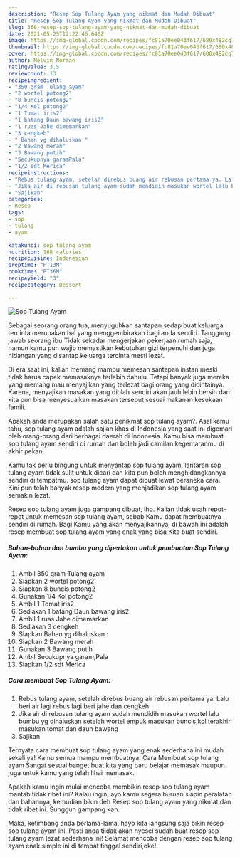 ```yaml
---
description: "Resep Sop Tulang Ayam yang nikmat dan Mudah Dibuat"
title: "Resep Sop Tulang Ayam yang nikmat dan Mudah Dibuat"
slug: 366-resep-sop-tulang-ayam-yang-nikmat-dan-mudah-dibuat
date: 2021-05-25T12:22:46.646Z
image: https://img-global.cpcdn.com/recipes/fc81a70ee043f617/680x482cq70/sop-tulang-ayam-foto-resep-utama.jpg
thumbnail: https://img-global.cpcdn.com/recipes/fc81a70ee043f617/680x482cq70/sop-tulang-ayam-foto-resep-utama.jpg
cover: https://img-global.cpcdn.com/recipes/fc81a70ee043f617/680x482cq70/sop-tulang-ayam-foto-resep-utama.jpg
author: Melvin Norman
ratingvalue: 3.5
reviewcount: 13
recipeingredient:
- "350 gram Tulang ayam"
- "2 wortel potong2"
- "8 buncis potong2"
- "1/4 Kol potong2"
- "1 Tomat iris2"
- "1 batang Daun bawang iris2"
- "1 ruas Jahe dimemarkan"
- "3 cengkeh"
- " Bahan yg dihaluskan "
- "2 Bawang merah"
- "3 Bawang putih"
- "Secukupnya garamPala"
- "1/2 sdt Merica"
recipeinstructions:
- "Rebus tulang ayam, setelah direbus buang air rebusan pertama ya. Lalu beri air lagi rebus lagi beri jahe dan cengkeh"
- "Jika air di rebusan tulang ayam sudah mendidih masukan wortel lalu bumbu yg dihaluskan setelah wortel empuk masukan buncis,kol terakhir masukan tomat dan daun bawang"
- "Sajikan"
categories:
- Resep
tags:
- sop
- tulang
- ayam

katakunci: sop tulang ayam 
nutrition: 168 calories
recipecuisine: Indonesian
preptime: "PT13M"
cooktime: "PT36M"
recipeyield: "3"
recipecategory: Dessert

---
```



![Sop Tulang Ayam](https://img-global.cpcdn.com/recipes/fc81a70ee043f617/680x482cq70/sop-tulang-ayam-foto-resep-utama.jpg)

Sebagai seorang orang tua, menyuguhkan santapan sedap buat keluarga tercinta merupakan hal yang menggembirakan bagi anda sendiri. Tanggung jawab seorang ibu Tidak sekadar mengerjakan pekerjaan rumah saja, namun kamu pun wajib memastikan kebutuhan gizi terpenuhi dan juga hidangan yang disantap keluarga tercinta mesti lezat.

Di era  saat ini, kalian memang mampu memesan santapan instan meski tidak harus capek memasaknya terlebih dahulu. Tetapi banyak juga mereka yang memang mau menyajikan yang terlezat bagi orang yang dicintainya. Karena, menyajikan masakan yang diolah sendiri akan jauh lebih bersih dan kita pun bisa menyesuaikan masakan tersebut sesuai makanan kesukaan famili. 



Apakah anda merupakan salah satu penikmat sop tulang ayam?. Asal kamu tahu, sop tulang ayam adalah sajian khas di Indonesia yang saat ini digemari oleh orang-orang dari berbagai daerah di Indonesia. Kamu bisa membuat sop tulang ayam sendiri di rumah dan boleh jadi camilan kegemaranmu di akhir pekan.

Kamu tak perlu bingung untuk menyantap sop tulang ayam, lantaran sop tulang ayam tidak sulit untuk dicari dan kita pun boleh menghidangkannya sendiri di tempatmu. sop tulang ayam dapat dibuat lewat beraneka cara. Kini pun telah banyak resep modern yang menjadikan sop tulang ayam semakin lezat.

Resep sop tulang ayam juga gampang dibuat, lho. Kalian tidak usah repot-repot untuk memesan sop tulang ayam, sebab Kamu dapat membuatnya sendiri di rumah. Bagi Kamu yang akan menyajikannya, di bawah ini adalah resep membuat sop tulang ayam yang enak yang bisa Kita buat sendiri.

<!--inarticleads1-->

##### Bahan-bahan dan bumbu yang diperlukan untuk pembuatan Sop Tulang Ayam:

1. Ambil 350 gram Tulang ayam
1. Siapkan 2 wortel potong2
1. Siapkan 8 buncis potong2
1. Gunakan 1/4 Kol potong2
1. Ambil 1 Tomat iris2
1. Sediakan 1 batang Daun bawang iris2
1. Ambil 1 ruas Jahe dimemarkan
1. Sediakan 3 cengkeh
1. Siapkan  Bahan yg dihaluskan :
1. Siapkan 2 Bawang merah
1. Gunakan 3 Bawang putih
1. Ambil Secukupnya garam,Pala
1. Siapkan 1/2 sdt Merica




<!--inarticleads2-->

##### Cara membuat Sop Tulang Ayam:

1. Rebus tulang ayam, setelah direbus buang air rebusan pertama ya. Lalu beri air lagi rebus lagi beri jahe dan cengkeh
1. Jika air di rebusan tulang ayam sudah mendidih masukan wortel lalu bumbu yg dihaluskan setelah wortel empuk masukan buncis,kol terakhir masukan tomat dan daun bawang
1. Sajikan




Ternyata cara membuat sop tulang ayam yang enak sederhana ini mudah sekali ya! Kamu semua mampu membuatnya. Cara Membuat sop tulang ayam Sangat sesuai banget buat kita yang baru belajar memasak maupun juga untuk kamu yang telah lihai memasak.

Apakah kamu ingin mulai mencoba membikin resep sop tulang ayam mantab tidak ribet ini? Kalau ingin, ayo kamu segera buruan siapin peralatan dan bahannya, kemudian bikin deh Resep sop tulang ayam yang nikmat dan tidak ribet ini. Sungguh gampang kan. 

Maka, ketimbang anda berlama-lama, hayo kita langsung saja bikin resep sop tulang ayam ini. Pasti anda tiidak akan nyesel sudah buat resep sop tulang ayam lezat sederhana ini! Selamat mencoba dengan resep sop tulang ayam enak simple ini di tempat tinggal sendiri,oke!.

